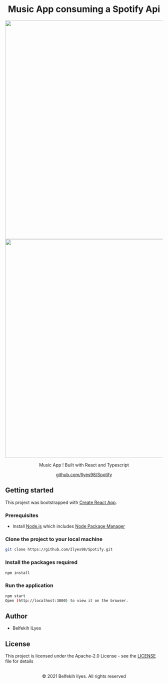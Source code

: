 <h1 align="center"> Music App consuming a Spotify Api</h1>

<p align="center">
    <img src="https://urlz.fr/gNYZ" width="700px" />
    <img src="https://urlz.fr/gNZ0" width="700px" />
</p>

<p align="center">
  Music App ! Built with React and Typescript
</p>

<p align="center">
  <a href="https://github.com/Ilyes98/Spotify">github.com/Ilyes98/Spotify</a>
</p>

## Getting started

This project was bootstrapped with [Create React App](https://github.com/facebook/create-react-app).

### Prerequisites

- Install [Node.js](https://nodejs.org) which includes [Node Package Manager](https://www.npmjs.com/get-npm)

### Clone the project to your local machine

```bash
git clone https://github.com/Ilyes98/Spotify.git
```
### Install the packages required

```bash
npm install
```
### Run the application

```bash
npm start
Open (http://localhost:3000) to view it on the browser.
```

## Author

- Belfekih ILyes

## License

This project is licensed under the Apache-2.0 License - see the [LICENSE](LICENSE) file for details

<p align="center">
  <br />
  © 2021 Belfekih Ilyes. All rights reserved
</p>
